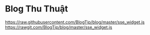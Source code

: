 # Blog Thu Thuật

https://raw.githubusercontent.com/BlogTip/blog/master/sse_widget.js
https://rawgit.com/BlogTip/blog/master/sse_widget.js
